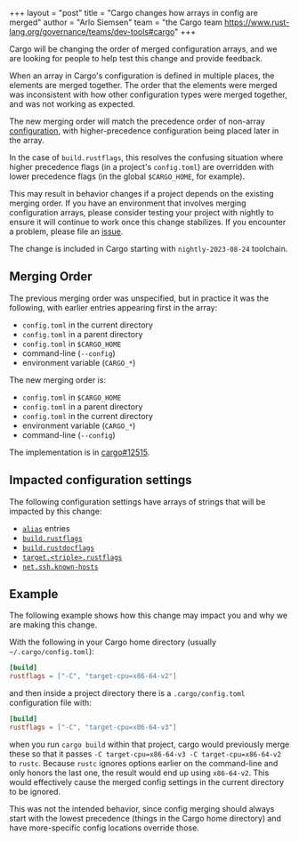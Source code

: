 +++
layout = "post"
title = "Cargo changes how arrays in config are merged"
author = "Arlo Siemsen"
team = "the Cargo team <https://www.rust-lang.org/governance/teams/dev-tools#cargo>"
+++

Cargo will be changing the order of merged configuration arrays, and we are looking for people to help test this change and provide feedback.

When an array in Cargo's configuration is defined in multiple places, the elements are merged together. The order that the elements were merged was inconsistent with how other configuration types were merged together, and was not working as expected.

The new merging order will match the precedence order of non-array [configuration], with higher-precedence configuration being placed later in the array. 

In the case of `build.rustflags`, this resolves the confusing situation where higher precedence flags (in a project's `config.toml`) are overridden with lower precedence flags (in the global `$CARGO_HOME`, for example).

This may result in behavior changes if a project depends on the existing merging order. If you have an environment that involves merging configuration arrays, please consider testing your project with nightly to ensure it will continue to work once this change stabilizes. If you encounter a problem, please file an [issue].

The change is included in Cargo starting with `nightly-2023-08-24` toolchain.

## Merging Order

The previous merging order was unspecified, but in practice it was the following, with earlier entries appearing first in the array:
* `config.toml` in the current directory
* `config.toml` in a parent directory
* `config.toml` in `$CARGO_HOME`
* command-line (`--config`)
* environment variable (`CARGO_*`)

The new merging order is:
* `config.toml` in `$CARGO_HOME`
* `config.toml` in a parent directory
* `config.toml` in the current directory
* environment variable (`CARGO_*`)
* command-line (`--config`)

The implementation is in [cargo#12515].

## Impacted configuration settings

The following configuration settings have arrays of strings that will be impacted by this change:

* [`alias`] entries
* [`build.rustflags`]
* [`build.rustdocflags`]
* [`target.<triple>.rustflags`]
* [`net.ssh.known-hosts`]

[`alias`]: https://doc.rust-lang.org/nightly/cargo/reference/config.html#alias
[`build.rustflags`]: https://doc.rust-lang.org/nightly/cargo/reference/config.html#buildrustflags
[`build.rustdocflags`]: https://doc.rust-lang.org/nightly/cargo/reference/config.html#buildrustdocflags
[`target.<triple>.rustflags`]: https://doc.rust-lang.org/nightly/cargo/reference/config.html#targettriplerustflags
[`net.ssh.known-hosts`]: https://doc.rust-lang.org/nightly/cargo/reference/config.html#netsshknown-hosts

## Example

The following example shows how this change may impact you and why we are making this change.

With the following in your Cargo home directory (usually `~/.cargo/config.toml`):

```toml
[build]
rustflags = ["-C", "target-cpu=x86-64-v2"]
```

and then inside a project directory there is a `.cargo/config.toml` configuration file with:

```toml
[build]
rustflags = ["-C", "target-cpu=x86-64-v3"]
```

when you run `cargo build` within that project, cargo would previously merge these so that it passes `-C target-cpu=x86-64-v3 -C target-cpu=x86-64-v2` to `rustc`. Because `rustc` ignores options earlier on the command-line and only honors the last one, the result would end up using `x86-64-v2`. This would effectively cause the merged config settings in the current directory to be ignored. 

This was not the intended behavior, since config merging should always start with the lowest precedence (things in the Cargo home directory) and have more-specific config locations override those.

[cargo#12515]: https://github.com/rust-lang/cargo/pull/12515
[configuration]: https://doc.rust-lang.org/cargo/reference/config.html#hierarchical-structure
[issue]: https://github.com/rust-lang/cargo/issues/new/choose
